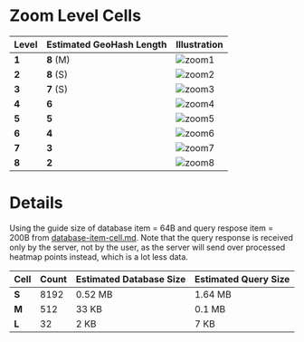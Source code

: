 # Zoom Level Cells

| Level | Estimated GeoHash Length | Illustration                                                 |
| ----- | ------------------------ | ------------------------------------------------------------ |
| **1** | **8** (M)                | ![zoom1](C:\Users\ergeo\Projects\safety-heatmap\_main\docs\img\zoom-level-regions\zoom1.png) |
| **2** | **8** (S)                | ![zoom2](C:\Users\ergeo\Projects\safety-heatmap\_main\docs\img\zoom-level-regions\zoom2.png) |
| **3** | **7** (S)                | ![zoom3](C:\Users\ergeo\Projects\safety-heatmap\_main\docs\img\zoom-level-regions\zoom3.png) |
| **4** | **6**                    | ![zoom4](C:\Users\ergeo\Projects\safety-heatmap\_main\docs\img\zoom-level-regions\zoom4.png) |
| **5** | **5**                    | ![zoom5](C:\Users\ergeo\Projects\safety-heatmap\_main\docs\img\zoom-level-regions\zoom5.png) |
| **6** | **4**                    | ![zoom6](C:\Users\ergeo\Projects\safety-heatmap\_main\docs\img\zoom-level-regions\zoom6.png) |
| **7** | **3**                    | ![zoom7](C:\Users\ergeo\Projects\safety-heatmap\_main\docs\img\zoom-level-regions\zoom7.png) |
| **8** | **2**                    | ![zoom8](C:\Users\ergeo\Projects\safety-heatmap\_main\docs\img\zoom-level-regions\zoom8.png) |

# Details

Using the guide size of database item = 64B and query respose item = 200B from [database-item-cell.md](database-item-cell.md).
Note that the query response is received only by the server, not by the user, as the server will send over processed heatmap points instead, which is a lot less data.

| Cell  | Count | Estimated Database Size | Estimated Query Size |
| ----- | ----- | ----------------------- | -------------------- |
| **S** | 8192  | 0.52 MB                 | 1.64 MB              |
| **M** | 512   | 33 KB                   | 0.1 MB               |
| **L** | 32    | 2 KB                    | 7 KB                 |

